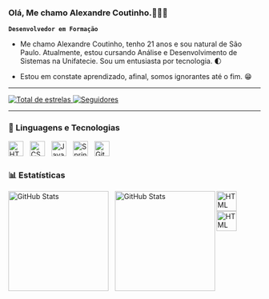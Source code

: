 ### Olá, Me chamo Alexandre Coutinho.👨🏻‍💻

**`Desenvolvedor em Formação`**

* Me chamo Alexandre Coutinho, tenho 21 anos e sou natural de São Paulo. Atualmente, estou cursando Análise e Desenvolvimento de Sistemas na Unifatecie. Sou um entusiasta por tecnologia. 🌓

* Estou em constate aprendizado, afinal, somos ignorantes até o fim. 😁
---

<a href="https://github.com/Coutinho013?tab=repositories&sort=stargazers">
        <img 
            alt="Total de estrelas" 
            title="Total de estrelas GitHub" 
            src="https://custom-icon-badges.demolab.com/github/stars/Coutinho013?color=55960c&style=for-the-badge&labelColor=488207&logo=star&label=estrelas"
        />
    </a>
    <a href="https://github.com/Coutinho013?tab=followers">
        <img 
            alt="Seguidores" 
            title="Me siga no GitHub" 
            src="https://custom-icon-badges.demolab.com/github/followers/Coutinho013?color=236ad3&labelColor=1155ba&style=for-the-badge&logo=github&label=Seguidores&logoColor=white"
        />
    </a>

---

### 🤖 Linguagens e Tecnologias

<img 
    align="left" 
    alt="HTML"
    title="HTML" 
    width="30px" 
    style="padding-right: 10px;" 
    src="https://cdn.jsdelivr.net/gh/devicons/devicon@latest/icons/html5/html5-original.svg" 
/>
<img 
    align="left" 
    alt="CSS" 
    title="CSS"
    width="30px" 
    style="padding-right: 10px;" 
    src="https://cdn.jsdelivr.net/gh/devicons/devicon@latest/icons/css3/css3-original.svg" 
/>
<img 
    align="left" 
    alt="JavaScript" 
    title="JavaScript"
    width="30px" 
    style="padding-right: 10px;" 
    src="https://cdn.jsdelivr.net/gh/devicons/devicon@latest/icons/javascript/javascript-original.svg" 
/>
<img 
    align="left" 
    alt="Spring Boot"
    title="Spring Boot" 
    width="30px" 
    style="padding-right: 10px;" 
    src="https://cdn.jsdelivr.net/gh/devicons/devicon@latest/icons/spring/spring-original.svg" 
/>
<img 
    align="left" 
    alt="Git" 
    title="Git"
    width="30px" 
    style="padding-right: 10px;" 
    src="https://cdn.jsdelivr.net/gh/devicons/devicon@latest/icons/git/git-original.svg" 
/>

<br/>
<br/>

### 📊 Estatísticas

<p>
  <img 
    align="left" 
    alt="GitHub Stats" 
    height="200" 
    style="padding-right: 10px;" 
    src="https://github-readme-stats.vercel.app/api?username=Coutinho013&show_icons=true&theme=tokyonight&include_all_commits=true&locale=pt-br" 
/>

<img 
      align="left" 
      alt="GitHub Stats" 
      height="200" 
      src="https://github-readme-stats.vercel.app/api/top-langs/?username=Coutinho013&theme=tokyonight&layout=compact&custom_title=Tecnologias&langs_count=9" 
/>




<a href="mailto:coutdevv@gmail.com">
<img 
    align="left" 
    alt="HTML"
    title="HTML" 
    height="40" 
    style="padding-right: 10px;" 
    src="https://custom-icon-badges.demolab.com/badge/-black.svg?logo=google-gmail--streamline-svg-logo" 
/>
</a>

<a href="https://www.linkedin.com/in/alexandre-coutinho-88254621b/">
<img 
    align="left" 
    alt="HTML"
    title="HTML" 
    height="40" 
    style="padding-right: 5px;" 
    src="https://custom-icon-badges.demolab.com/badge/-white.svg?logo=linkedin1-"
/>
</a>

</p>

